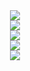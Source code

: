 <div align="center"> <a href="https://blog.ytadx.cn/"> <img src="https://readme-typing-svg.herokuapp.com/?lines=Life is fuck movie!&center=true&size=27"> </a> </div>


<div align="center"> <img src="https://github-readme-stats.vercel.app/api/top-langs/?username=sun0225SUN&hide_title=true&hide_border=true&layout=compact&langs_count=6&text_color=000&icon_color=fff&bg_color=0,52fa5a,4dfcff,c64dff&theme=graywhite" /> </div>

<div align="center"> <img src="https://github-readme-stats.vercel.app/api?username=YSevenK&show_icons=true&theme=tokyonight" /> </div>

<div align="center"> <img src="https://github-readme-activity-graph.vercel.app/graph?username=YSevenK&theme=xcode" /> </div>

<div align="center"> <img src="https://github-readme-streak-stats.herokuapp.com/?user=sun0225SUN" /> </div>


<!--
**YSevenK/YSevenK** is a ✨ _special_ ✨ repository because its `README.md` (this file) appears on your GitHub profile.

Here are some ideas to get you started:

- 🔭 I’m currently working on ...
- 🌱 I’m currently learning ...
- 👯 I’m looking to collaborate on ...
- 🤔 I’m looking for help with ...
- 💬 Ask me about ...
- 📫 How to reach me: ...
- 😄 Pronouns: ...
- ⚡ Fun fact: ...
-->

